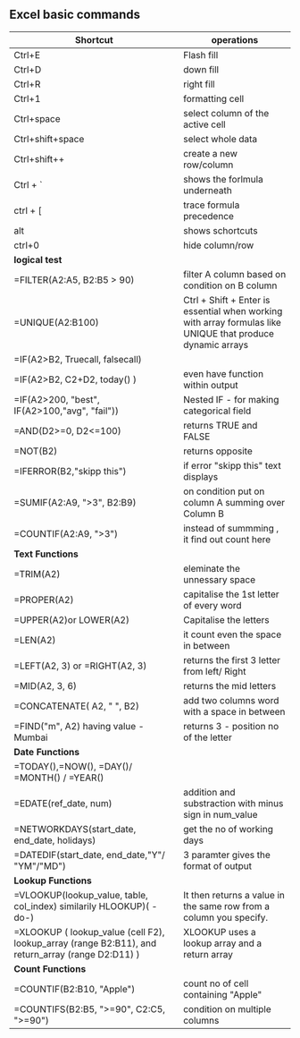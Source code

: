 ## Excel basic commands

|Shortcut  | operations  |
|----------|-------------|
|Ctrl+E    | Flash fill |
|Ctrl+D    | down fill |
|Ctrl+R    | right fill |
|Ctrl+1    | formatting cell |
|Ctrl+space| select column of the active cell |
|Ctrl+shift+space| select whole data |
|Ctrl+shift++| create a new row/column|
| Ctrl + ` | shows the forlmula underneath|
| ctrl + [ | trace formula precedence |
| alt  | shows schortcuts |
| ctrl+0 | hide column/row |
| **logical test**  |  |
|=FILTER(A2:A5, B2:B5 > 90)   |  filter A column based on condition on B column|
|=UNIQUE(A2:B100)  | Ctrl + Shift + Enter is essential when working with array formulas like UNIQUE that produce dynamic arrays   |
|=IF(A2>B2, Truecall, falsecall)   |  |
|=IF(A2>B2,  C2+D2, today() )  |  even have function within output | 
|=IF(A2>200, "best", IF(A2>100,"avg", "fail"))   | Nested IF - for making categorical field |
|=AND(D2>=0, D2<=100)   | returns TRUE and FALSE   |
|=NOT(B2)  | returns opposite   |
|=IFERROR(B2,"skipp this")  | if error "skipp this" text displays |
|=SUMIF(A2:A9, ">3", B2:B9)   | on condition put on column A summing over Column B  |
|=COUNTIF(A2:A9, ">3") | instead of summming , it find out count here  |
| **Text Functions**   |   |
| =TRIM(A2)   | eleminate the unnessary space   |
| =PROPER(A2)  | capitalise the 1st letter  of every word   |
| =UPPER(A2)or LOWER(A2)    | Capitalise the letters   |
| =LEN(A2)   | it count even the space in between  |
| =LEFT(A2, 3) or  =RIGHT(A2, 3) | returns the first 3 letter from left/ Right|
| =MID(A2, 3, 6) | returns the mid letters  |
| =CONCATENATE( A2, " ", B2)   | add two columns word  with a space in between|
| =FIND("m", A2) having value - Mumbai |   returns 3 - position no of the letter |
| **Date Functions**   |  |
|=TODAY(),=NOW(), =DAY()/ =MONTH() / =YEAR() |  |
| =EDATE(ref_date, num)   | addition and substraction with minus sign in num_value  |
| =NETWORKDAYS(start_date, end_date, holidays) | get the no of working days  |
| =DATEDIF(start_date, end_date,"Y"/ "YM"/"MD") |  3 paramter gives the format of output |
| **Lookup Functions** |  |
| =VLOOKUP(lookup_value, table, col_index) similarily HLOOKUP)( -do-) |  It then returns a value in the same row from a column you specify.  |
| =XLOOKUP ( lookup_value (cell F2), lookup_array (range B2:B11), and return_array (range D2:D11)  )  | XLOOKUP uses a lookup array and a return array |
| **Count Functions**  |  |
| =COUNTIF(B2:B10, "Apple")  | count no of cell containing "Apple"  |
| =COUNTIFS(B2:B5, ">=90", C2:C5, ">=90") | condition on multiple columns |


